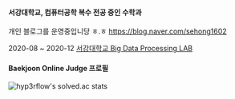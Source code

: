 #### 서강대학교, 컴퓨터공학 복수 전공 중인 수학과 

개인 블로그를 운영중입니당 ㅎ.ㅎ https://blog.naver.com/sehong1602

2020-08 ~ 2020-12 [서강대학교 Big Data Processing LAB](http://bigdata.sogang.ac.kr/)

#### Baekjoon Online Judge 프로필
![hyp3rflow's solved.ac stats](https://github-readme-solvedac.hyp3rflow.vercel.app/api/?handle=sehong1602)
